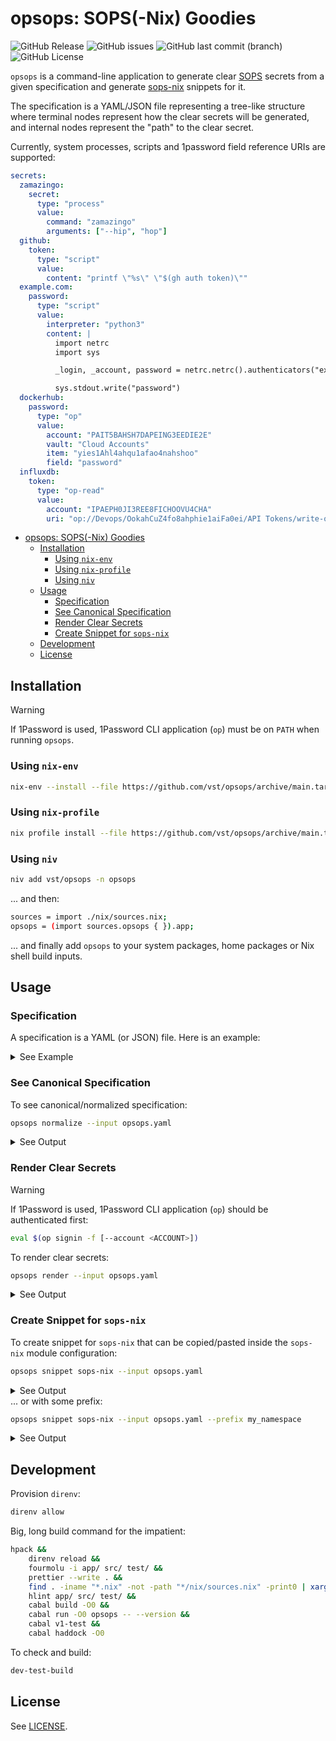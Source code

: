 # opsops: SOPS(-Nix) Goodies

![GitHub Release](https://img.shields.io/github/v/release/vst/opsops)
![GitHub issues](https://img.shields.io/github/issues/vst/opsops)
![GitHub last commit (branch)](https://img.shields.io/github/last-commit/vst/opsops/main)
![GitHub License](https://img.shields.io/github/license/vst/opsops)

`opsops` is a command-line application to generate clear [SOPS]
secrets from a given specification and generate [sops-nix] snippets
for it.

The specification is a YAML/JSON file representing a tree-like
structure where terminal nodes represent how the clear secrets will be
generated, and internal nodes represent the "path" to the clear
secret.

Currently, system processes, scripts and 1password field reference
URIs are supported:

```yaml
secrets:
  zamazingo:
    secret:
      type: "process"
      value:
        command: "zamazingo"
        arguments: ["--hip", "hop"]
  github:
    token:
      type: "script"
      value:
        content: "printf \"%s\" \"$(gh auth token)\""
  example.com:
    password:
      type: "script"
      value:
        interpreter: "python3"
        content: |
          import netrc
          import sys

          _login, _account, password = netrc.netrc().authenticators("example.com")

          sys.stdout.write("password")
  dockerhub:
    password:
      type: "op"
      value:
        account: "PAIT5BAHSH7DAPEING3EEDIE2E"
        vault: "Cloud Accounts"
        item: "yies1Ahl4ahqu1afao4nahshoo"
        field: "password"
  influxdb:
    token:
      type: "op-read"
      value:
        account: "IPAEPH0JI3REE8FICHOOVU4CHA"
        uri: "op://Devops/OokahCuZ4fo8ahphie1aiFa0ei/API Tokens/write-only"
```

<!--toc:start-->
- [opsops: SOPS(-Nix) Goodies](#opsops-sops-nix-goodies)
  - [Installation](#installation)
    - [Using `nix-env`](#using-nix-env)
    - [Using `nix-profile`](#using-nix-profile)
    - [Using `niv`](#using-niv)
  - [Usage](#usage)
    - [Specification](#specification)
    - [See Canonical Specification](#see-canonical-specification)
    - [Render Clear Secrets](#render-clear-secrets)
    - [Create Snippet for `sops-nix`](#create-snippet-for-sops-nix)
  - [Development](#development)
  - [License](#license)
<!--toc:end-->

## Installation

> [!WARNING]
>
> If 1Password is used, 1Password CLI application (`op`) must be on
> `PATH` when running `opsops`.

### Using `nix-env`

```sh
nix-env --install --file https://github.com/vst/opsops/archive/main.tar.gz --attr app
```

### Using `nix-profile`

```sh
nix profile install --file https://github.com/vst/opsops/archive/main.tar.gz app
```

### Using `niv`

```sh
niv add vst/opsops -n opsops
```

... and then:

```sh
sources = import ./nix/sources.nix;
opsops = (import sources.opsops { }).app;
```

... and finally add `opsops` to your system packages, home packages or
Nix shell build inputs.

## Usage

### Specification

A specification is a YAML (or JSON) file. Here is an example:

<details>
  <summary>See Example</summary>

```yaml
## File: opsops.yaml
secrets:
  zamazingo:
    secret:
      type: "process"
      value:
        command: "zamazingo"
        arguments: ["--hip", "hop"]
        strip: "both"
        trailingNewline: "crlf"
  github:
    token:
      type: "script"
      value:
        content: "printf \"%s\" \"$(gh auth token)\""
  example.com:
    password:
      type: "script"
      value:
        interpreter: "python3"
        content: |
          import netrc
          import sys

          _login, _account, password = netrc.netrc().authenticators("example.com")

          sys.stdout.write("password")
  dockerhub:
    password:
      type: "op"
      value:
        account: "PAIT5BAHSH7DAPEING3EEDIE2E"
        vault: "Cloud Accounts"
        item: "yies1Ahl4ahqu1afao4nahshoo"
        field: "password"
  influxdb:
    token:
      type: "op-read"
      value:
        account: "IPAEPH0JI3REE8FICHOOVU4CHA"
        uri: "op://Devops/OokahCuZ4fo8ahphie1aiFa0ei/API Tokens/write-only"
```
</details>

### See Canonical Specification

To see canonical/normalized specification:

```sh
opsops normalize --input opsops.yaml
```

<details>
  <summary>See Output</summary>

```yaml
secrets:
  dockerhub:
    password:
      type: op
      value:
        account: PAIT5BAHSH7DAPEING3EEDIE2E
        field: password
        item: yies1Ahl4ahqu1afao4nahshoo
        newline: false
        section: null
        strip: null
        trailingNewline: null
        vault: Cloud Accounts
  example.com:
    password:
      type: script
      value:
        arguments: []
        content: |
          import netrc
          import sys

          _login, _account, password = netrc.netrc().authenticators("example.com")

          sys.stdout.write("password")
        interpreter: python3
        strip: null
        trailingNewline: null
  github:
    token:
      type: script
      value:
        arguments: []
        content: printf "%s" "$(gh auth token)"
        interpreter: bash
        strip: null
        trailingNewline: null
  influxdb:
    token:
      type: op-read
      value:
        account: IPAEPH0JI3REE8FICHOOVU4CHA
        newline: false
        strip: null
        trailingNewline: null
        uri: op://Devops/OokahCuZ4fo8ahphie1aiFa0ei/API Tokens/write-only
  zamazingo:
    secret:
      type: process
      value:
        arguments:
        - --hip
        - hop
        command: zamazingo
        environment: {}
        strip: both
        trailingNewline: crlf
```
</details>

### Render Clear Secrets

> [!WARNING]
>
> If 1Password is used, 1Password CLI application (`op`) should be
> authenticated first:
>
> ```sh
> eval $(op signin -f [--account <ACCOUNT>])
> ```

To render clear secrets:

```sh
opsops render --input opsops.yaml
```

<details>
  <summary>See Output</summary>

```yaml
example.com:
  password: password
github:
  token: gho_meecubier5dinohSh3tohphaekuo5Phahpei
zamazingo:
  secret: hebelehubele
dockerhub:
  password: ohbauy5eing8pheSh6iigooweeZee6ch
influxdb:
  token: mu9aephabeadi7zi8goo9peYo8yae7ge
```
</details>

### Create Snippet for `sops-nix`

To create snippet for `sops-nix` that can be copied/pasted inside the
`sops-nix` module configuration:

```sh
opsops snippet sops-nix --input opsops.yaml
```

<details>
  <summary>See Output</summary>

```nix
"dockerhub/password" = {};
"example.com/password" = {};
"github/token" = {};
"influxdb/token" = {};
"zamazingo/secret" = {};
```
</details

... or with some prefix:

```sh
opsops snippet sops-nix --input opsops.yaml --prefix my_namespace
```

<details>
  <summary>See Output</summary>

```nix
"my_namespace/dockerhub/password" = { key = "dockerhub/password"; };
"my_namespace/example.com/password" = { key = "example.com/password"; };
"my_namespace/github/token" = { key = "github/token"; };
"my_namespace/influxdb/token" = { key = "influxdb/token"; };
"my_namespace/zamazingo/secret" = { key = "zamazingo/secret"; };
```
</details>

## Development

Provision `direnv`:

```sh
direnv allow
```

Big, long build command for the impatient:

```sh
hpack &&
    direnv reload &&
    fourmolu -i app/ src/ test/ &&
    prettier --write . &&
    find . -iname "*.nix" -not -path "*/nix/sources.nix" -print0 | xargs --null nixpkgs-fmt &&
    hlint app/ src/ test/ &&
    cabal build -O0 &&
    cabal run -O0 opsops -- --version &&
    cabal v1-test &&
    cabal haddock -O0
```

To check and build:

```sh
dev-test-build
```

## License

See [LICENSE].

<!-- REFERENCES -->

[LICENSE]: ./LICENSE.md
[SOPS]: https://github.com/getsops/sops
[sops-nix]: https://github.com/Mic92/sops-nix
